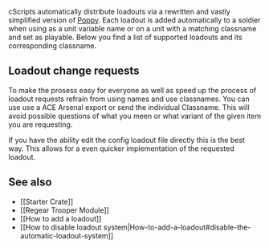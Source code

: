 cScripts automatically distribute loadouts via a rewritten and vastly simplified version of [Poppy](https://github.com/BaerMitUmlaut/Poppy/). Each loadout is added automatically to a soldier when using  as a unit variable name or on a unit with a matching classname and set as playable. Below you find a list of supported loadouts and its corresponding classname.

## Loadout change requests
To make the prosess easy for everyone as well as speed up the process of loadout requests refrain from using names and use classnames. You can use use a ACE Arsenal export or send the individual Classname. This will avoid possible questions of what you meen or what variant of the given item you are requesting. 

If you have the ability edit the config loadout file directly this is the best way. This allows for a even quicker implementation of the requested loadout.

## See also
* [[Starter Crate]]
* [[Regear Trooper Module]]
* [[How to add a loadout]]
* [[How to disable loadout system|How-to-add-a-loadout#disable-the-automatic-loadout-system]]